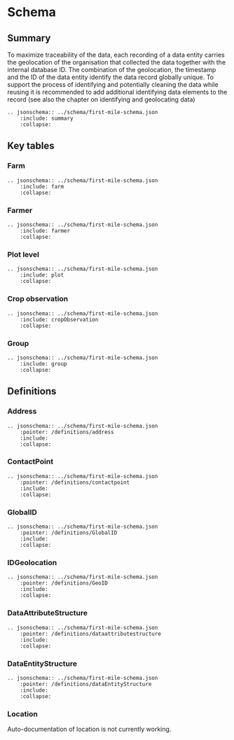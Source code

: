 # Schema

<script src="../_static/docson/widget.js" data-schema="../../_static/first-mile-schema.json"></script>

## Summary 

To maximize traceability of the data, each recording of a data entity carries the geolocation of the organisation that collected the data together with the internal database ID. The combination of the geolocation, the timestamp and the ID of the data entity identify the data record globally unique. To support the process of identifying and potentially cleaning the data while reusing it is recommended to add additional identifying data elements to the record (see also the chapter on identifying and geolocating data)


```eval_rst
.. jsonschema:: ../schema/first-mile-schema.json
    :include: summary
    :collapse: 
```

## Key tables

### Farm

```eval_rst
.. jsonschema:: ../schema/first-mile-schema.json
    :include: farm
    :collapse: 
```


### Farmer

```eval_rst
.. jsonschema:: ../schema/first-mile-schema.json
    :include: farmer
    :collapse: 
```

### Plot level

```eval_rst
.. jsonschema:: ../schema/first-mile-schema.json
    :include: plot
    :collapse: 
```
 
### Crop observation

```eval_rst
.. jsonschema:: ../schema/first-mile-schema.json
    :include: cropObservation
    :collapse: 
```


### Group

```eval_rst
.. jsonschema:: ../schema/first-mile-schema.json
    :include: group
    :collapse: 
```

## Definitions

### Address
```eval_rst
.. jsonschema:: ../schema/first-mile-schema.json
    :pointer: /definitions/address
    :include:
    :collapse: 
```

### ContactPoint
```eval_rst
.. jsonschema:: ../schema/first-mile-schema.json
    :pointer: /definitions/contactpoint
    :include:
    :collapse: 
```

### GlobalID

```eval_rst
.. jsonschema:: ../schema/first-mile-schema.json
    :pointer: /definitions/GlobalID
    :include:
    :collapse: 
```

### IDGeolocation

```eval_rst
.. jsonschema:: ../schema/first-mile-schema.json
    :pointer: /definitions/GeoID
    :include:
    :collapse: 
```

### DataAttributeStructure

```eval_rst
.. jsonschema:: ../schema/first-mile-schema.json
    :pointer: /definitions/dataattributestructure
    :include:
    :collapse: 
```

### DataEntityStructure

```eval_rst
.. jsonschema:: ../schema/first-mile-schema.json
    :pointer: /definitions/dataEntityStructure
    :include:
    :collapse: 
```


### Location

Auto-documentation of location is not currently working.
